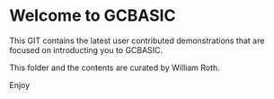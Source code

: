 # Welcome to GCBASIC

This GIT contains the latest user contributed demonstrations that are focused on introducting you to GCBASIC.

This folder and the contents are curated by William Roth.

Enjoy


